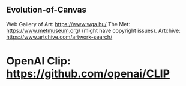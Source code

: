 ## Evolution-of-Canvas

Web Gallery of Art: https://www.wga.hu/
The Met: https://www.metmuseum.org/ (might have copyright issues).
Artchive: https://www.artchive.com/artwork-search/


# OpenAI Clip: https://github.com/openai/CLIP
